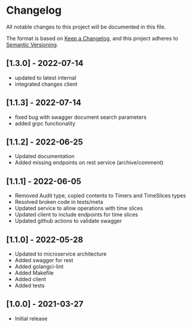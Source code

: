# Changelog

All notable changes to this project will be documented in this file.

The format is based on [Keep a Changelog](https://keepachangelog.com/en/1.0.0/),
and this project adheres to [Semantic Versioning](https://semver.org/spec/v2.0.0.html).

## [1.3.0] - 2022-07-14

- updated to latest internal
- integrated changes client

## [1.1.3] - 2022-07-14

- fixed bug with swagger document search parameters
- added grpc functionality

## [1.1.2] - 2022-06-25

- Updated documentation
- Added missing endpoints on rest service (archive/comment)

## [1.1.1] - 2022-06-05

- Removed Audit type, copied contents to Timers and TimeSlices types
- Resolved broken code in tests/meta
- Updated service to allow operations with time slices
- Updated client to include endpoints for time slices
- Updated github actions to validate swagger

## [1.1.0] - 2022-05-28

- Updated to microservice architecture
- Added swagger for rest
- Added golangci-lint
- Added Makefile
- Added client
- Added tests

## [1.0.0] - 2021-03-27

- Initial release
